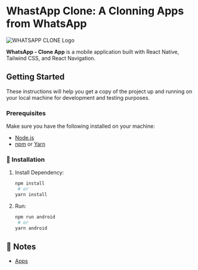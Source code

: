 # WhastApp Clone: A Clonning Apps from WhatsApp
![WHATSAPP CLONE Logo](https://github.com/zayyid123/WhatsApp_Clone-mobile/blob/main/whastapp-clone-1x1.png?raw=true)

**WhatsApp - Clone App** is a mobile application built with React Native, Tailwind CSS, and React Navigation.

## Getting Started

These instructions will help you get a copy of the project up and running on your local machine for development and testing purposes.

### Prerequisites

Make sure you have the following installed on your machine:

- [Node.js](https://nodejs.org/)
- [npm](https://www.npmjs.com/) or [Yarn](https://yarnpkg.com/)

### 🚀 Installation



1. Install Dependency:

   ```bash
   npm install
    # or
   yarn install
   ```

2. Run:

   ```bash
   npm run android
    # or
   yarn android
   ```

## 📝 Notes

- [Apps](https://drive.google.com/drive/folders/1ZkxWWcdVdfocygO4KZRqNMm0ZQfXAcin?usp=sharing)
